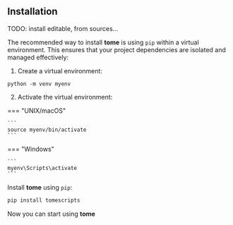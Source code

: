 ## Installation

TODO: install editable, from sources...

The recommended way to install **tome** is using `pip` within a virtual environment. This
ensures that your project dependencies are isolated and managed effectively:

1. Create a virtual environment:

```
python -m venv myenv
```

2. Activate the virtual environment:

=== "UNIX/macOS"

    ```
    source myenv/bin/activate
    ```

=== "Windows"

    ```
    myenv\Scripts\activate
    ```

Install **tome** using `pip`:

```bash
pip install tomescripts
```

Now you can start using **tome**
